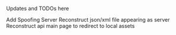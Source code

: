 Updates and TODOs here

Add Spoofing Server
    Reconstruct json/xml file appearing as server
    Reconstruct api main page to redirect to local assets